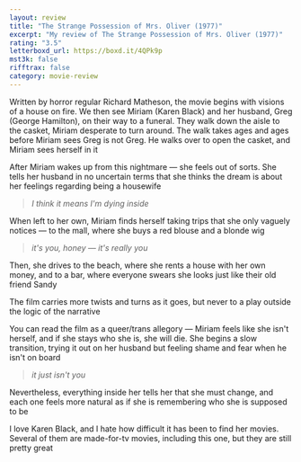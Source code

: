 ```yaml
---
layout: review
title: "The Strange Possession of Mrs. Oliver (1977)"
excerpt: "My review of The Strange Possession of Mrs. Oliver (1977)"
rating: "3.5"
letterboxd_url: https://boxd.it/4QPk9p
mst3k: false
rifftrax: false
category: movie-review
---
```


Written by horror regular Richard Matheson, the movie begins with visions of a house on fire. We then see Miriam (Karen Black) and her husband, Greg (George Hamilton), on their way to a funeral. They walk down the aisle to the casket, Miriam desperate to turn around. The walk takes ages and ages before Miriam sees Greg is not Greg. He walks over to open the casket, and Miriam sees herself in it

After Miriam wakes up from this nightmare — she feels out of sorts. She tells her husband in no uncertain terms that she thinks the dream is about her feelings regarding being a housewife

<blockquote><i>I think it means I'm dying inside</i></blockquote>When left to her own, Miriam finds herself taking trips that she only vaguely notices — to the mall, where she buys a red blouse and a blonde wig
<blockquote><i>it's you, honey — it's really you</i></blockquote>Then, she drives to the beach, where she rents a house with her own money, and to a bar, where everyone swears she looks just like their old friend Sandy

The film carries more twists and turns as it goes, but never to a play outside the logic of the narrative

You can read the film as a queer/trans allegory — Miriam feels like she isn't herself, and if she stays who she is, she will die. She begins a slow transition, trying it out on her husband but feeling shame and fear when he isn't on board

<blockquote><i>it just isn't you</i></blockquote>Nevertheless, everything inside her tells her that she must change, and each one feels more natural as if she is remembering who she is supposed to be

I love Karen Black, and I hate how difficult it has been to find her movies. Several of them are made-for-tv movies, including this one, but they are still pretty great
